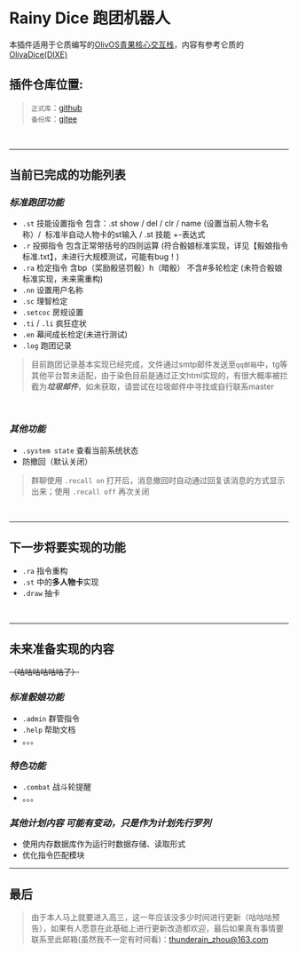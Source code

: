 # Rainy Dice 跑团机器人

本插件适用于仑质编写的[OlivOS青果核心交互栈](https://github.com/OlivOS-Team/OlivOS)，内容有参考仑质的[OlivaDice(DIXE)](https://github.com/lunzhiPenxil/Dice)
<br>

## 插件仓库位置:
>`正式库`：[github](https://github.com/raininboat/rainydice)<br>
>`备份库`：[gitee](https://gitee.com/thunderain_zhou/rainydice)
<br>

- - -
## 当前已完成的功能列表
### _标准跑团功能_
- `.st` 技能设置指令 包含：.st show / del / clr / name (设置当前人物卡名称）/  标准半自动人物卡的st输入 / .st 技能 +-表达式
- `.r` 投掷指令 包含正常带括号的四则运算    (符合骰娘标准实现，详见【骰娘指令标准.txt】，未进行大规模测试，可能有bug！)
- `.ra` 检定指令 含bp（奖励骰惩罚骰）h（暗骰） 不含#多轮检定     (未符合骰娘标准实现，未来需重构)
- `.nn` 设置用户名称
- `.sc` 理智检定
- `.setcoc` 房规设置
- `.ti` / `.li` 疯狂症状
- `.en` 幕间成长检定(未进行测试)
- `.log` 跑团记录
> 目前跑团记录基本实现已经完成，文件通过smtp邮件发送至`qq邮箱`中，tg等其他平台暂未适配，由于染色目前是通过正文html实现的，有很大概率被拦截为***垃圾邮件***，如未获取，请尝试在垃圾邮件中寻找或自行联系master
<br>

### _其他功能_
- `.system state` 查看当前系统状态
- 防撤回（默认关闭）
> 群聊使用 `.recall on` 打开后，消息撤回时自动通过回复该消息的方式显示出来；使用 `.recall off` 再次关闭
<br>

- - -
## 下一步将要实现的功能
- `.ra` 指令重构
- `.st` 中的**多人物卡**实现
- `.draw` 抽卡
<br>

- - -
## 未来准备实现的内容
~~（咕咕咕咕咕咕了）~~

### _标准骰娘功能_
* `.admin` 群管指令
* `.help` 帮助文档
* 。。。

### _特色功能_
- `.combat` 战斗轮提醒
- 。。。

### _其他计划内容_ ***可能有变动，只是作为计划先行罗列***
- 使用内存数据库作为运行时数据存储、读取形式
- 优化指令匹配模块

- - -
## 最后

>由于本人马上就要进入高三，这一年应该没多少时间进行更新（咕咕咕预告），如果有人愿意在此基础上进行更新改造都欢迎，最后如果真有事情要联系至此邮箱(虽然我不一定有时间看)：thunderain_zhou@163.com
